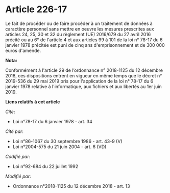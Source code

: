 # Article 226-17

Le fait de procéder ou de faire procéder à un traitement de données à caractère personnel sans mettre en oeuvre les mesures
prescrites aux articles 24, 25, 30 et 32 du règlement (UE) 2016/679 du 27 avril 2016 précité ou au 6° de l'article 4 et aux
articles 99 à 101 de la loi n° 78-17 du 6 janvier 1978 précitée est puni de cinq ans d'emprisonnement et de 300 000 euros
d'amende.

**Nota:**

Conformément à l'article 29 de l’ordonnance n° 2018-1125 du 12 décembre 2018, ces dispositions entrent en vigueur en même
temps que le décret n° 2019-536 du 29 mai 2019 pris pour l'application de la loi n° 78-17 du 6 janvier 1978 relative à
l'informatique, aux fichiers et aux libertés au 1er juin 2019.

**Liens relatifs à cet article**

_Cite_:

  - Loi n°78-17 du 6 janvier 1978 - art. 34

_Cité par_:

  - Loi n°86-1067 du 30 septembre 1986 - art. 43-9 (V)
  - Loi n°2004-575 du 21 juin 2004 - art. 6 (VD)

_Codifié par_:

  - Loi n°92-684 du 22 juillet 1992

_Modifié par_:

  - Ordonnance n°2018-1125 du 12 décembre 2018 - art. 13
